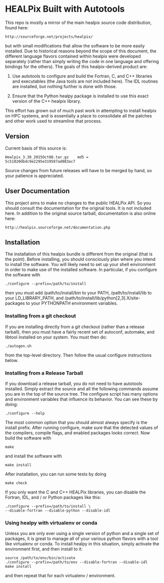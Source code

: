 # HEALPix Built with Autotools

This repo is mostly a mirror of the main healpix source code distribution, 
found here:

    http://sourceforge.net/projects/healpix/

but with small modifications that allow the software to be more easily
installed.  Due to historical reasons beyond the scope of this document, the
different language flavors contained within healpix were developed separately
(rather than simply writing the code in one language and offering bindings
for the others).  The goals of this healpix-derived product are:

1.  Use autotools to configure and build the Fortran, C, and C++ libraries
    and executables (the Java tools are not included here).  The IDL routines
    are installed, but nothing further is done with those.

2.  Ensure that the Python healpy package is installed to use this exact
    version of the C++ healpix library.

This effort has grown out of much past work in attempting to install healpix
on HPC systems, and is essentially a place to consolidate all the patches and
other work used to streamline that process.

## Version

Current basis of this source is:

    Healpix_3.30_2015Oct08.tar.gz    md5 = 5c51820dbdc9e2295e319587ad883ac7

Source changes from future releases will have to be merged by hand, so your
patience is appreciated.

## User Documentation

This project aims to make no changes to the public HEALPix API.  So you
should consult the documentation for the original tools.  It is not included
here.  In addition to the original source tarball, documentation is also
online here:

    http://healpix.sourceforge.net/documentation.php

## Installation

The installation of this healpix bundle is different from the original (that
is the point).  Before installing, you should consciously plan where you intend
to install the software.  You will likely need to set up your shell environment
in order to make use of the installed software.  In particular, if you configure
the software with

    ./configure --prefix=/path/to/install

then you must add /path/to/install/bin to your PATH, /path/to/install/lib to 
your LD_LIBRARY_PATH, and /path/to/install/lib/python[2,3].X/site-packages to
your PYTHONPATH environment variables.

### Installing from a git checkout

If you are installing directly from a git checkout (rather than a release 
tarball), then you must have a fairly recent set of autoconf, automake, and 
libtool installed on your system.  You must then do:

    ./autogen.sh

from the top-level directory.  Then follow the usual configure instructions
below.

### Installing from a Release Tarball

If you download a release tarball, you do not need to have autotools installed.
Simply extract the source and all the following commands assume you are in the
top of the source tree.  The configure script has many options and environment
variables that influence its behavior.  You can see these by doing:

    ./configure --help

The most common option that you should almost always specify is the install
prefix.  After running configure, make sure that the detected values of the 
compilers, compile flags, and enabled packages looks correct.  Now build the 
software with

    make

and install the software with

    make install

After installation, you can run some tests by doing

    make check

If you only want the C and C++ HEALPix libraries, you can disable the Fortran,
IDL, and / or Python packages like this:

    ./configure --prefix=/path/to/install \
    --disable-fortran --disable-python --disable-idl


### Using healpy with virtualenv or conda

Unless you are only ever using a single version of python and a single set of 
packages, it is great to manage all of your various python flavors with a tool
like virtualenv or conda.  To install healpy in this situation, simply activate
the environment first, and then install to it:

    source /path/to/env/bin/activate
    ./configure --prefix=/path/to/env --disable-fortran --disable-idl
    make install

and then repeat that for each virtualenv / environment.

